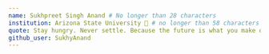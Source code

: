 ```yaml
---
name: Sukhpreet Singh Anand # No longer than 28 characters
institution: Arizona State University 🚩 # no longer than 58 characters
quote: Stay hungry. Never settle. Because the future is what you make of it. - Sukhpreet Anand # no longer than 100 characters, avoid using quotes(") to guarantee the format remains the same.
github_user: SukhyAnand
---
```

